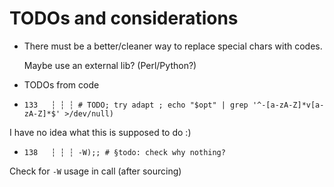 # TODOs and considerations

* There must be a better/cleaner way to replace special chars with codes.

  Maybe use an external lib? (Perl/Python?)

* TODOs from code

- `133   ┆ ┆ ┆ # TODO; try adapt ; echo "$opt" | grep '^-[a-zA-Z]*v[a-zA-Z]*$' >/dev/null)`

I have no idea what this is supposed to do :)

- `138   ┆ ┆ ┆ -W);; # §todo: check why nothing?`

Check for `-W` usage in call (after sourcing)
